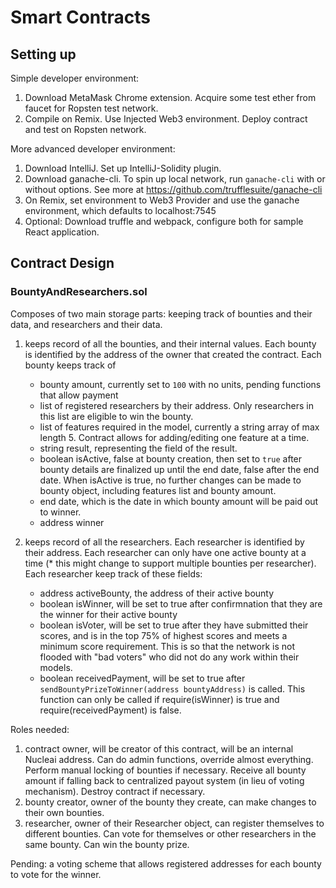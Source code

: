 # Smart Contracts

## Setting up
Simple developer environment:
1. Download MetaMask Chrome extension. Acquire some test ether from faucet for Ropsten test network.
2. Compile on Remix. Use Injected Web3 environment. Deploy contract and test on Ropsten network.

More advanced developer environment:
1. Download IntelliJ. Set up IntelliJ-Solidity plugin.
2. Download ganache-cli. To spin up local network, run `ganache-cli` with or without options. See more at https://github.com/trufflesuite/ganache-cli
3. On Remix, set environment to Web3 Provider and use the ganache environment, which defaults to localhost:7545
4. Optional: Download truffle and webpack, configure both for sample React application.


## Contract Design
### BountyAndResearchers.sol
Composes of two main storage parts: keeping track of bounties and their data, and researchers and their data.

1. keeps record of all the bounties, and their internal values. Each bounty is identified by the address of the owner that created the contract. Each bounty keeps track of 
    - bounty amount, currently set to `100` with no units, pending functions that allow payment
    - list of registered researchers by their address. Only researchers in this list are eligible to win the bounty.
    - list of features required in the model, currently a string array of max length 5. Contract allows for adding/editing one feature at a time.
    - string result, representing the field of the result.
    - boolean isActive, false at bounty creation, then set to `true` after bounty details are finalized up until the end date, false after the end date. When isActive is true, no further changes can be made to bounty object, including features list and bounty amount. 
    - end date, which is the date in which bounty amount will be paid out to winner.
    - address winner
    

2. keeps record of all the researchers. Each researcher is identified by their address. Each researcher can only have one active bounty at a time (* this might change to support multiple bounties per researcher). Each researcher keep track of these fields:
    - address activeBounty, the address of their active bounty
    - boolean isWinner, will be set to true after confirmnation that they are the winner for their active bounty
    - boolean isVoter, will be set to true after they have submitted their scores, and is in the top 75% of highest scores and meets a minimum score requirement. This is so that the network is not flooded with "bad voters" who did not do any work within their models.
    - boolean receivedPayment, will be set to true after `sendBountyPrizeToWinner(address bountyAddress)` is called. This function can only be called if require(isWinner) is true and require(receivedPayment) is false. 


Roles needed: 
1. contract owner, will be creator of this contract, will be an internal Nucleai address. Can do admin functions, override almost everything. Perform manual locking of bounties if necessary. Receive all bounty amount if falling back to centralized payout system (in lieu of voting mechanism). Destroy contract if necessary.
2. bounty creator, owner of the bounty they create, can make changes to their own bounties.
3. researcher, owner of their Researcher object, can register themselves to different bounties. Can vote for themselves or other researchers in the same bounty. Can win the bounty prize. 

Pending: a voting scheme that allows registered addresses for each bounty to vote for the winner.

